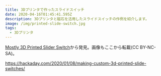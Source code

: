 ```yaml
---
title: 3Dプリンタで作ったスライドスイッチ
date: 2020-04-16T01:45:41.595Z
description: 3Dプリンタと磁石を活用したスライドスイッチの作例を紹介します。
image: /img/printed-slide-switch.jpg
tags:
  - 3Dプリンタ
---
```

[Mostly 3D Printed Slider Switch](https://www.instructables.com/id/Mostly-3D-Printed-Slider-Switch/)から発見。画像もここから転載(CC BY-NC-SA)。

https://hackaday.com/2020/01/08/making-custom-3d-printed-slide-switches/
